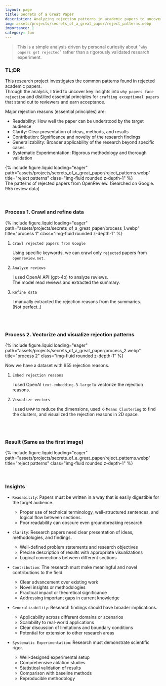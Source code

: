 ```yaml
---
layout: page
title: Secrets of a Great Paper
description: Analyzing rejection patterns in academic papers to uncover key insights for crafting exceptional research papers
img: assets/projects/secrets_of_a_great_paper/reject_patterns.webp
importance: 1
category: fun
---
```


> This is a simple analysis driven by personal curiosity about "`why papers get rejected`" rather than a rigorously validated research experiment.

### TL;DR

This research project investigates the common patterns found in rejected academic papers.  
Through the analysis, I tried to uncover key insights into `why papers face rejection` and distilled essential principles for `crafting exceptional papers` that stand out to reviewers and earn acceptance.

Major rejection reasons (essential principles) are:
- Readability: How well the paper can be understood by the target audience
- Clarity: Clear presentation of ideas, methods, and results
- Contribution: Significance and novelty of the research findings
- Generalizability: Broader applicability of the research beyond specific cases
- Systematic Experimentation: Rigorous methodology and thorough validation

<div class="row">
    <div class="col-sm mt-3 mt-md-0">
        {% include figure.liquid loading="eager" path="assets/projects/secrets_of_a_great_paper/reject_patterns.webp" title="reject patterns" class="img-fluid rounded z-depth-1" %}
    </div>
</div>
<div class="caption">
    The patterns of rejected papers from OpenReview. (Searched on Google. 955 review data)
</div>

<br>
<br>

### Process 1. Crawl and refine data

<div class="row">
    <div class="col-sm mt-3 mt-md-0">
        {% include figure.liquid loading="eager" path="assets/projects/secrets_of_a_great_paper/process_1.webp" title="process 1" class="img-fluid rounded z-depth-1" %}
    </div>
</div>

1. `Crawl rejected papers from Google`

    Using specific keywords, we can crawl only `rejected` papers from `openreview.net`.

2. `Analyze reviews`

    I used OpenAI API (gpt-4o) to analyze reviews.  
    The model read reviews and extracted the summary.

3. `Refine data`

    I manually extracted the rejection reasons from the summaries.  
    (Not perfect..)

<br>
<br>

### Process 2. Vectorize and visualize rejection patterns

<div class="row">
    <div class="col-sm mt-3 mt-md-0">
        {% include figure.liquid loading="eager" path="assets/projects/secrets_of_a_great_paper/process_2.webp" title="process 2" class="img-fluid rounded z-depth-1" %}
    </div>
</div>

Now we have a dataset with 955 rejection reasons.

1. `Embed rejection reasons`

    I used OpenAI `text-embedding-3-large` to vectorize the rejection reasons.

2. `Visualize vectors`

    I used `UMAP` to reduce the dimensions, used `K-Means Clustering` to find the clusters, and visualized the rejection reasons in 2D space.

<br>
<br>

### Result (Same as the first image)

<div class="row">
    <div class="col-sm mt-3 mt-md-0">
        {% include figure.liquid loading="eager" path="assets/projects/secrets_of_a_great_paper/reject_patterns.webp" title="reject patterns" class="img-fluid rounded z-depth-1" %}
    </div>
</div>

<br>
<br>

### Insights
- `Readability`: Papers must be written in a way that is easily digestible for the target audience.
  - Proper use of technical terminology, well-structured sentences, and logical flow between sections.
  - Poor readability can obscure even groundbreaking research.

- `Clarity`: Research papers need clear presentation of ideas, methodologies, and findings.
  - Well-defined problem statements and research objectives
  - Precise description of results with appropriate visualizations
  - Logical connections between different sections

- `Contribution`: The research must make meaningful and novel contributions to the field.
  - Clear advancement over existing work
  - Novel insights or methodologies
  - Practical impact or theoretical significance
  - Addressing important gaps in current knowledge

- `Generalizability`: Research findings should have broader implications.
  - Applicability across different domains or scenarios
  - Scalability to real-world applications
  - Clear discussion of limitations and boundary conditions
  - Potential for extension to other research areas

- `Systematic Experimentation`: Research must demonstrate scientific rigor.
  - Well-designed experimental setup
  - Comprehensive ablation studies
  - Statistical validation of results
  - Comparison with baseline methods
  - Reproducible methodology
